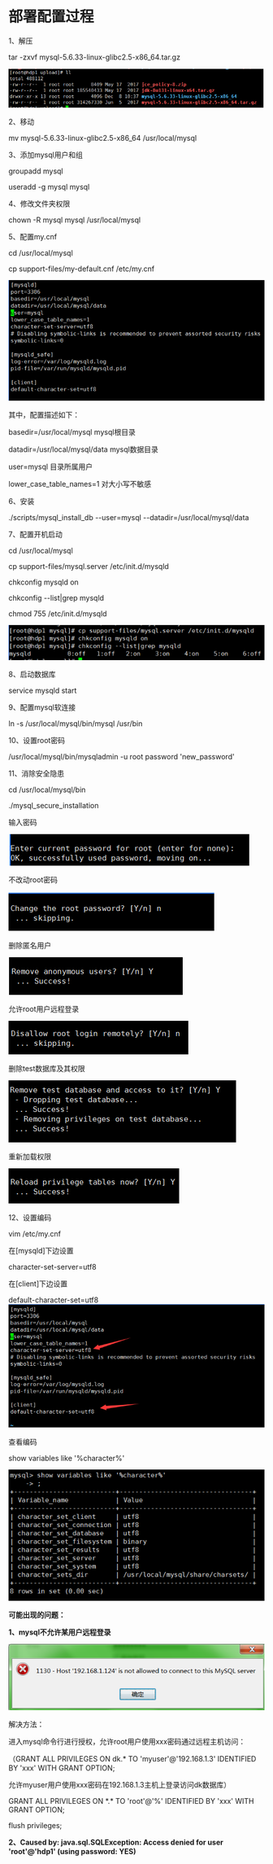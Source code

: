 # 部署配置过程

1、解压

tar -zxvf mysql-5.6.33-linux-glibc2.5-x86\_64.tar.gz

![](/assets/aaa.png)

2、移动

mv mysql-5.6.33-linux-glibc2.5-x86\_64 /usr/local/mysql

3、添加mysql用户和组

groupadd mysql

useradd -g mysql mysql

4、修改文件夹权限

chown -R mysql mysql /usr/local/mysql

5、配置my.cnf

cd /usr/local/mysql

cp support-files/my-default.cnf /etc/my.cnf

![](/assets/bbb.png)

其中，配置描述如下：

basedir=/usr/local/mysql mysql根目录

datadir=/usr/local/mysql/data  mysql数据目录

user=mysql 目录所属用户

lower\_case\_table\_names=1 对大小写不敏感

6、安装

./scripts/mysql\_install\_db --user=mysql --datadir=/usr/local/mysql/data

7、配置开机启动

cd /usr/local/mysql

cp support-files/mysql.server  /etc/init.d/mysqld

chkconfig mysqld on

chkconfig --list\|grep mysqld

chmod 755 /etc/init.d/mysqld

![](/assets/ccc.png)

8、启动数据库

service mysqld start

9、配置mysql软连接

ln -s /usr/local/mysql/bin/mysql /usr/bin

10、设置root密码

/usr/local/mysql/bin/mysqladmin -u root password 'new\_password'

11、消除安全隐患

cd /usr/local/mysql/bin

./mysql\_secure\_installation

输入密码

![](/assets/ddd.png)

不改动root密码

![](/assets/eee.png)

删除匿名用户

![](/assets/fff.png)

允许root用户远程登录

![](/assets/ggg.png)

删除test数据库及其权限

![](/assets/hhh.png)

重新加载权限

![](/assets/iii.png)

12、设置编码

vim /etc/my.cnf

在\[mysqld\]下边设置

character-set-server=utf8

在\[client\]下边设置

default-character-set=utf8![](/assets/jjj.png)

查看编码

show variables like '%character%'

![](/assets/lll.png)

**可能出现的问题：**

**1、mysql不允许某用户远程登录**

![](/assets/mmm.png)

解决方法：

进入mysql命令行进行授权，允许root用户使用xxx密码通过远程主机访问：

（GRANT ALL PRIVILEGES ON dk.\* TO 'myuser'@'192.168.1.3' IDENTIFIED BY 'xxx' WITH GRANT OPTION;

允许myuser用户使用xxx密码在192.168.1.3主机上登录访问dk数据库）

GRANT ALL PRIVILEGES ON \*.\* TO 'root'@'%' IDENTIFIED BY 'xxx' WITH GRANT OPTION;

flush privileges;

**2、Caused by: java.sql.SQLException: Access denied for user 'root'@'hdp1' \(using password: YES\)**

